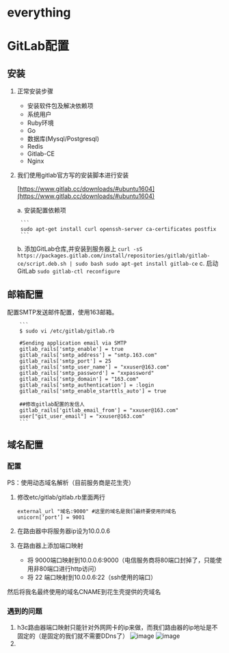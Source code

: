 # everything
# GitLab配置

## 安装

1. 正常安装步骤
    - 安装软件包及解决依赖项
    - 系统用户
    - Ruby环境
    - Go
    - 数据库(Mysql/Postgresql)
    - Redis
    - Gitlab-CE
    - Nginx


2. 我们使用gitlab官方写的安装脚本进行安装

 
    [https://www.gitlab.cc/downloads/#ubuntu1604](https://www.gitlab.cc/downloads/#ubuntu1604)

    a. 安装配置依赖项

        ```
        sudo apt-get install curl openssh-server ca-certificates postfix
        ```
    b. 添加GitLab仓库,并安装到服务器上
        ```
        curl -sS https://packages.gitlab.com/install/repositories/gitlab/gitlab-ce/script.deb.sh | sudo bash
        sudo apt-get install gitlab-ce
        ```
    c. 启动GitLab
        ```
        sudo gitlab-ctl reconfigure
        ```


## 邮箱配置
配置SMTP发送邮件配置，使用163邮箱。
 
        ```
        $ sudo vi /etc/gitlab/gitlab.rb

        #Sending application email via SMTP
        gitlab_rails['smtp_enable'] = true
        gitlab_rails['smtp_address'] = "smtp.163.com"
        gitlab_rails['smtp_port'] = 25 
        gitlab_rails['smtp_user_name'] = "xxuser@163.com"
        gitlab_rails['smtp_password'] = "xxpassword"
        gitlab_rails['smtp_domain'] = "163.com"
        gitlab_rails['smtp_authentication'] = :login
        gitlab_rails['smtp_enable_starttls_auto'] = true
 
        ##修改gitlab配置的发信人
        gitlab_rails['gitlab_email_from'] = "xxuser@163.com"
        user["git_user_email"] = "xxuser@163.com"
        ```

## 域名配置
### 配置


PS：使用动态域名解析（目前服务商是花生壳）


1. 修改etc/gitlab/gitlab.rb里面两行

    ```
    external_url "域名:9000" #这里的域名是我们最终要使用的域名
    unicorn[‘port‘] = 9001
    ```

2. 在路由器中将服务器ip设为10.0.0.6

3. 在路由器上添加端口映射
    - 将 9000端口映射到10.0.0.6:9000（电信服务商将80端口封掉了，只能使用非80端口进行http访问）
    - 将 22 端口映射到10.0.0.6:22（ssh使用的端口）


然后将我名最终使用的域名CNAME到花生壳提供的壳域名

### 遇到的问题
1. h3c路由器端口映射只能针对外网网卡的ip来做，而我们路由器的ip地址是不固定的（是固定的我们就不需要DDns了）
![image](http://i2.piimg.com/567571/06dd2e0db4e54706.png)
![image](http://i2.piimg.com/567571/9d21b06c2750d678.png)
2. 
